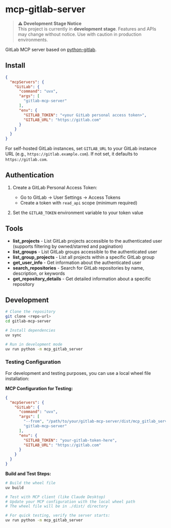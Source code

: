 # mcp-gitlab-server

> **⚠️ Development Stage Notice**  
> This project is currently in **development stage**. Features and APIs may change without notice. Use with caution in production environments.


GitLab MCP server based on [python-gitlab](https://github.com/python-gitlab/python-gitlab).



## Install

```json
{
  "mcpServers": {
    "GitLab": {
      "command": "uvx",
      "args": [
        "gitlab-mcp-server"
      ],
      "env": {
        "GITLAB_TOKEN": "<your GitLab personal access token>",
        "GITLAB_URL": "https://gitlab.com"
      }
    }
  }
}
```

For self-hosted GitLab instances, set `GITLAB_URL` to your GitLab instance URL (e.g., `https://gitlab.example.com`). If not set, it defaults to `https://gitlab.com`.

## Authentication

1. Create a GitLab Personal Access Token:
   - Go to GitLab → User Settings → Access Tokens
   - Create a token with `read_api` scope (minimum required)

2. Set the `GITLAB_TOKEN` environment variable to your token value

## Tools

- **list_projects** - List GitLab projects accessible to the authenticated user (supports filtering by owned/starred and pagination)
- **list_groups** - List GitLab groups accessible to the authenticated user
- **list_group_projects** - List all projects within a specific GitLab group
- **get_user_info** - Get information about the authenticated user
- **search_repositories** - Search for GitLab repositories by name, description, or keywords
- **get_repository_details** - Get detailed information about a specific repository

## Development

```bash
# Clone the repository
git clone <repo-url>
cd gitlab-mcp-server

# Install dependencies
uv sync

# Run in development mode
uv run python -m mcp_gitlab_server
```

### Testing Configuration

For development and testing purposes, you can use a local wheel file installation:

**MCP Configuration for Testing:**
```json
{
  "mcpServers": {
    "GitLab": {
      "command": "uvx",
      "args": [
        "--from", "/path/to/your/gitlab-mcp-server/dist/mcp_gitlab_server-0.1.0-py3-none-any.whl",
        "gitlab-mcp-server"
      ],
      "env": {
        "GITLAB_TOKEN": "your-gitlab-token-here",
        "GITLAB_URL": "https://gitlab.com"
      }
    }
  }
}
```

**Build and Test Steps:**
```bash
# Build the wheel file
uv build

# Test with MCP client (like Claude Desktop)
# Update your MCP configuration with the local wheel path
# The wheel file will be in ./dist/ directory

# For quick testing, verify the server starts:
uv run python -m mcp_gitlab_server
```
